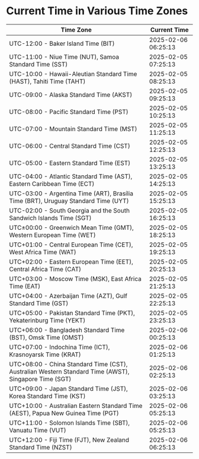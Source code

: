 # Current Time in Various Time Zones

| Time Zone | Current Time |
|-----------|--------------|
| UTC-12:00 - Baker Island Time (BIT) | 2025-02-06 06:25:13 |
| UTC-11:00 - Niue Time (NUT), Samoa Standard Time (SST) | 2025-02-05 07:25:13 |
| UTC-10:00 - Hawaii-Aleutian Standard Time (HAST), Tahiti Time (TAHT) | 2025-02-05 08:25:13 |
| UTC-09:00 - Alaska Standard Time (AKST) | 2025-02-05 09:25:13 |
| UTC-08:00 - Pacific Standard Time (PST) | 2025-02-05 10:25:13 |
| UTC-07:00 - Mountain Standard Time (MST) | 2025-02-05 11:25:13 |
| UTC-06:00 - Central Standard Time (CST) | 2025-02-05 12:25:13 |
| UTC-05:00 - Eastern Standard Time (EST) | 2025-02-05 13:25:13 |
| UTC-04:00 - Atlantic Standard Time (AST), Eastern Caribbean Time (ECT) | 2025-02-05 14:25:13 |
| UTC-03:00 - Argentina Time (ART), Brasília Time (BRT), Uruguay Standard Time (UYT) | 2025-02-05 15:25:13 |
| UTC-02:00 - South Georgia and the South Sandwich Islands Time (SGT) | 2025-02-05 16:25:13 |
| UTC±00:00 - Greenwich Mean Time (GMT), Western European Time (WET) | 2025-02-05 18:25:13 |
| UTC+01:00 - Central European Time (CET), West Africa Time (WAT) | 2025-02-05 19:25:13 |
| UTC+02:00 - Eastern European Time (EET), Central Africa Time (CAT) | 2025-02-05 20:25:13 |
| UTC+03:00 - Moscow Time (MSK), East Africa Time (EAT) | 2025-02-05 21:25:13 |
| UTC+04:00 - Azerbaijan Time (AZT), Gulf Standard Time (GST) | 2025-02-05 22:25:13 |
| UTC+05:00 - Pakistan Standard Time (PKT), Yekaterinburg Time (YEKT) | 2025-02-05 23:25:13 |
| UTC+06:00 - Bangladesh Standard Time (BST), Omsk Time (OMST) | 2025-02-06 00:25:13 |
| UTC+07:00 - Indochina Time (ICT), Krasnoyarsk Time (KRAT) | 2025-02-06 01:25:13 |
| UTC+08:00 - China Standard Time (CST), Australian Western Standard Time (AWST), Singapore Time (SGT) | 2025-02-06 02:25:13 |
| UTC+09:00 - Japan Standard Time (JST), Korea Standard Time (KST) | 2025-02-06 03:25:13 |
| UTC+10:00 - Australian Eastern Standard Time (AEST), Papua New Guinea Time (PGT) | 2025-02-06 05:25:13 |
| UTC+11:00 - Solomon Islands Time (SBT), Vanuatu Time (VUT) | 2025-02-06 05:25:13 |
| UTC+12:00 - Fiji Time (FJT), New Zealand Standard Time (NZST) | 2025-02-06 06:25:13 |
